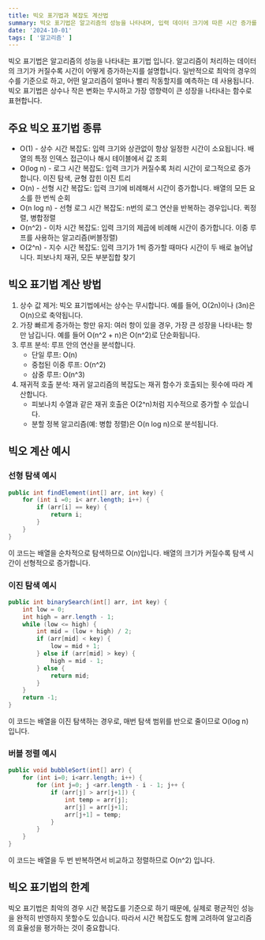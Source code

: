 ```yaml
---
title: 빅오 표기법과 복잡도 계산법
summary: 빅오 표기법은 알고리즘의 성능을 나타내며, 입력 데이터 크기에 따른 시간 증가를 설명합니다. 주요 빅오 표기법으로는 O(1), O(log n), O(n), O(n log n), O(n^2), O(2^n) 등이 있으며, 각 표기법의 예시와 계산 방법이 설명됩니다. 빅오 표기법은 최악의 경우를 기준으로 하므로 평균적인 성능을 완전히 반영하지 못할 수 있으며, 알고리즘의 효율성을 평가할 때 시간 복잡도도 고려해야 합니다.
date: '2024-10-01'
tags: [ '알고리즘' ]
---
```


빅오 표기법은 알고리즘의 성능을 나타내는 표기법 입니다. 알고리즘이 처리하는 데이터의 크기가 커질수록 시간이 어떻게 증가하는지를 설명합니다. 일반적으로 최악의 경우의 수를 기준으로 하고, 어떤 알고리즘이 얼마나 빨리 작동할지를 예측하는 데 사용됩니다. 빅오 표기법은 상수나 작은 변화는 무시하고 가장 영향력이 큰 성장을 나타내는 함수로 표현합니다.

## 주요 빅오 표기법 종류

- O(1) - 상수 시간 복잡도: 입력 크기와 상관없이 항상 일정한 시간이 소요됩니다. 배열의 특정 인덱스 접근이나 해시 테이블에서 값 조회
- O(log n) - 로그 시간 복잡도: 입력 크기가 커질수록 처리 시간이 로그적으로 증가합니다. 이진 탐색, 균형 잡힌 이진 트리
- O(n) - 선형 시간 복잡도: 입력 크기에 비례해서 시간이 증가합니다. 배열의 모든 요소를 한 번씩 순회
- O(n log n) - 선형 로그 시간 복잡도: n번의 로그 연산을 반복하는 경우입니다. 퀵정렬, 병합정렬
- O(n^2) - 이차 시간 복잡도: 입력 크기의 제곱에 비례해 시간이 증가합니다. 이중 루프를 사용하는 알고리즘(버블정렬)
- O(2^n) - 지수 시간 복잡도: 입력 크기가 1씩 증가할 때마다 시간이 두 배로 늘어납니다. 피보나치 재귀, 모든 부분집합 찾기

## 빅오 표기법 계산 방법

1. 상수 값 제거: 빅오 표기법에서는 상수는 무시합니다. 예를 들어, O(2n)이나 (3n)은 O(n)으로 축약됩니다.
2. 가장 빠르게 증가하는 항만 유지: 여러 항이 있을 경우, 가장 큰 성장을 나타내는 항만 남깁니다. 예를 들어 O(n^2 + n)은 O(n^2)로 단순화됩니다.
3. 루프 분석: 루프 안의 연산을 분석합니다.
    - 단일 루프: O(n)
    - 중첩된 이중 루프: O(n^2)
    - 삼중 루프: O(n^3)
4. 재귀적 호출 분석: 재귀 알고리즘의 복잡도는 재귀 함수가 호출되는 횟수에 따라 계산합니다.
    - 피보나치 수열과 같은 재귀 호출은 O(2^n)처럼 지수적으로 증가할 수 있습니다.
    - 분할 정복 알고리즘(예: 병합 정렬)은 O(n log n)으로 분석됩니다.

## 빅오 계산 예시

### 선형 탐색 예시

```java
public int findElement(int[] arr, int key) {
	for (int i =0; i< arr.length; i++) {
		if (arr[i] == key) {
			return i;
		}
	}
}
```

이 코드는 배열을 순차적으로 탐색하므로 O(n)입니다. 배열의 크기가 커질수록 탐색 시간이 선형적으로 증가합니다.

### 이진 탐색 예시

```java
public int binarySearch(int[] arr, int key) {
	int low = 0;
	int high = arr.length - 1;
	while (low <= high) {
		int mid = (low + high) / 2;
		if (arr[mid] < key) {
			low = mid + 1;
		} else if (arr[mid] > key) {
			high = mid - 1;
		} else {
			return mid;
		}
	}
	return -1;
}
```

이 코드는 배열을 이진 탐색하는 경우로, 매번 탐색 범위를 반으로 줄이므로 O(log n) 입니다.

### 버블 정렬 예시

```java
public void bubbleSort(int[] arr) {
	for (int i=0; i<arr.length; i++) {
		for (int j=0; j <arr.length - i - 1; j++ {
			if (arr[j] > arr[j+1]) {
				int temp = arr[j];
				arr[j] = arr[j+1];
				arr[j+1] = temp;
			}
		}
	}
}
```

이 코드는 배열을 두 번 반복하면서 비교하고 정렬하므로 O(n^2) 입니다.

## 빅오 표기법의 한계

빅오 표기법은 최악의 경우 시간 복잡도를 기준으로 하기 때문에, 실제로 평균적인 성능을 완적히 반영하지 못할수도 있습니다. 따라서 시간 복잡도도 함께 고려하여 알고리즘의 효율성을 평가하는 것이 중요합니다.
